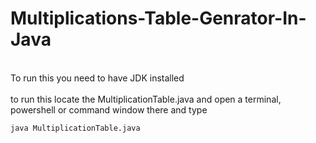 # Multiplications-Table-Genrator-In-Java
<br>
To run this you need to have JDK installed<br/>
<br/>
to run this locate the MultiplicationTable.java and open a terminal, powershell or command window there and type

```bash
java MultiplicationTable.java
```

